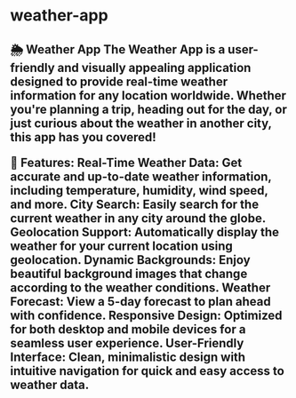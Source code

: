# weather-app
<h2>🌦️ Weather App
The Weather App is a user-friendly and visually appealing application designed to provide real-time weather information for any location worldwide. Whether you're planning a trip, heading out for the day, or just curious about the weather in another city, this app has you covered!

🌟 Features:
Real-Time Weather Data: Get accurate and up-to-date weather information, including temperature, humidity, wind speed, and more.
City Search: Easily search for the current weather in any city around the globe.
Geolocation Support: Automatically display the weather for your current location using geolocation.
Dynamic Backgrounds: Enjoy beautiful background images that change according to the weather conditions.
Weather Forecast: View a 5-day forecast to plan ahead with confidence.
Responsive Design: Optimized for both desktop and mobile devices for a seamless user experience.
User-Friendly Interface: Clean, minimalistic design with intuitive navigation for quick and easy access to weather data.</h2>
